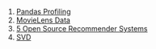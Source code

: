 1. [Pandas Profiling](https://pandas-profiling.github.io/pandas-profiling/docs/master/rtd/pages/getting_started.html)
2. [MovieLens Data](https://grouplens.org/datasets/movielens/)
3. [5 Open Source Recommender Systems](https://analyticsindiamag.com/5-open-source-recommender-systems-you-should-try-for-your-next-project/)
4. [SVD](https://analyticsindiamag.com/singular-value-decomposition-svd-application-recommender-system/)
